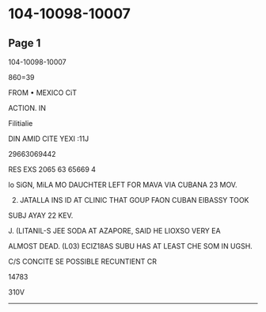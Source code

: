 # 104-10098-10007

## Page 1

104-10098-10007

860=39

FROM • MEXICO CiT

ACTION. IN

Filitialie

DIN AMID CITE YEXI :11J

29663069442

RES EXS 2065 63 65669 4

lo SiGN, MiLA MO DAUCHTER LEFT FOR MAVA VIA CUBANA 23 MOV.

2. JATALLA INS ID AT CLINIC THAT GOUP FAON CUBAN EIBASSY TOOK

SUBJ AYAY 22 KEV.

J. (LITANIL-S JEE SODA AT AZAPORE, SAID HE LIOXSO VERY EA

ALMOST DEAD. (L03) ECIZ18AS SUBU HAS AT LEAST CHE SOM IN UGSH.

C/S CONCITE SE POSSIBLE RECUNTIENT CR

14783

310V

---

